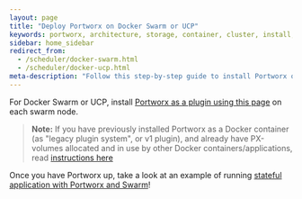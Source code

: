 ```yaml
---
layout: page
title: "Deploy Portworx on Docker Swarm or UCP"
keywords: portworx, architecture, storage, container, cluster, install, docker, swarm, ucp
sidebar: home_sidebar
redirect_from:
  - /scheduler/docker-swarm.html
  - /scheduler/docker-ucp.html
meta-description: "Follow this step-by-step guide to install Portworx on Docker Swarm or UCP.  Try it for yourself today!"
---
```


For Docker Swarm or UCP, install [Portworx as a plugin using this page](/scheduler/docker/docker-plugin.html) on each swarm node.

>**Note:** If you have previously installed Portworx as a Docker container (as "legacy plugin system", or v1 plugin), and already have PX-volumes allocated and in use by other Docker containers/applications, read [instructions here](/scheduler/docker/docker-plugin.html#docker-switch-v1-v2)

Once you have Portworx up, take a look at an example of running [stateful application with Portworx and Swarm](swarm.html)!
